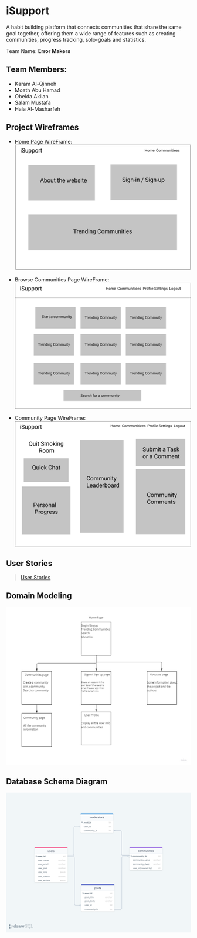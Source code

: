 # iSupport

A habit building platform that connects communities that share the same goal together, offering them a wide range of features such as creating communities, progress tracking, solo-goals and statistics.

Team Name: **Error Makers**

## Team Members:

- Karam Al-Qinneh
- Moath Abu Hamad
- Obeida Akilan
- Salam Mustafa
- Hala Al-Masharfeh

## Project Wireframes

- Home Page WireFrame:  
  ![Home Page](./assets/home-page.png)

- Browse Communities Page WireFrame:  
  ![Browse Page](./assets/browse.png)

- Community Page WireFrame:  
  ![Community Page](./assets/community.png)

## User Stories

> [User Stories](https://trello.com/b/dPPTjuco/project-management)

## Domain Modeling

![Domain Modeling](./assets/domain-modeling.jpg)

## Database Schema Diagram

![Database Schema Diagram](./assets/isupport_sql.png)
